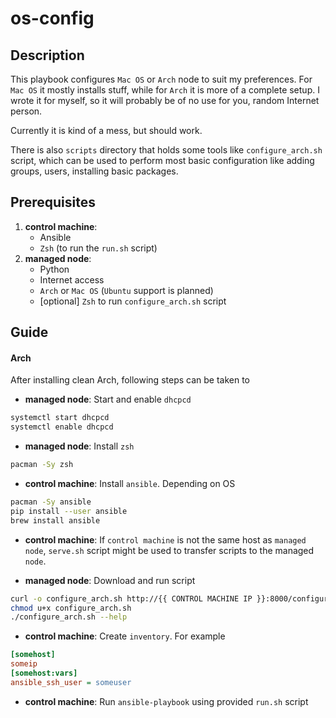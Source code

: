 # os-config
## Description
This playbook configures `Mac OS` or `Arch` node to suit my preferences. For `Mac OS` it mostly installs stuff,
while for `Arch` it is more of a complete setup. I wrote it for myself, so it will probably be of no
use for you, random Internet person.

Currently it is kind of a mess, but should work.

There is also `scripts` directory that holds some tools like `configure_arch.sh` script,
which can be used to perform most basic configuration like adding groups, users,
installing basic packages.

## Prerequisites
1. **control machine**:
    - Ansible
    - `Zsh` (to run the `run.sh` script)
2. **managed node**:
    - Python
    - Internet access
    - `Arch` or `Mac OS` (`Ubuntu` support is planned)
    - [optional] `Zsh` to run `configure_arch.sh` script

## Guide
#### Arch
After installing clean Arch, following steps can be taken to

- **managed node**: Start and enable `dhcpcd`
``` sh
systemctl start dhcpcd
systemctl enable dhcpcd
```

- **managed node**: Install `zsh`
``` sh
pacman -Sy zsh
```

- **control machine**: Install `ansible`. Depending on OS
``` sh
pacman -Sy ansible
pip install --user ansible
brew install ansible
```

- **control machine**: If `control machine` is not the same host as `managed node`,
`serve.sh` script might be used to transfer scripts to the managed `node`.

- **managed node**: Download and run script
``` sh
curl -o configure_arch.sh http://{{ CONTROL MACHINE IP }}:8000/configure_arch.sh
chmod u+x configure_arch.sh
./configure_arch.sh --help
```

- **control machine**: Create `inventory`. For example
``` ini
[somehost]
someip
[somehost:vars]
ansible_ssh_user = someuser
```

- **control machine**: Run `ansible-playbook` using provided `run.sh` script
